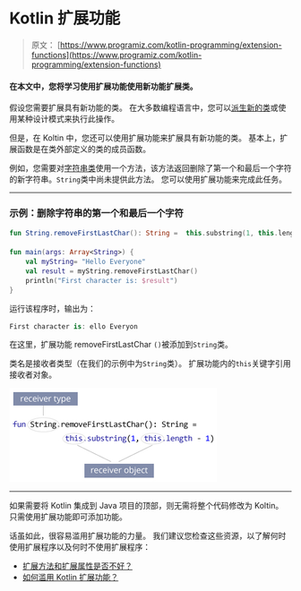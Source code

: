 # Kotlin 扩展功能

> 原文： [https://www.programiz.com/kotlin-programming/extension-functions](https://www.programiz.com/kotlin-programming/extension-functions)

#### 在本文中，您将学习使用扩展功能使用新功能扩展类。

假设您需要扩展具有新功能的类。 在大多数编程语言中，您可以[派生新的类](/kotlin-programming/inheritance "Kotlin Inheritance")或使用某种设计模式来执行此操作。

但是，在 Koltin 中，您还可以使用扩展功能来扩展具有新功能的类。 基本上，扩展函数是在类外部定义的类的成员函数。

例如，您需要对[字符串类](/kotlin-programming/string "Kotlin String Class")使用一个方法，该方法返回删除了第一个和最后一个字符的新字符串。`String`类中尚未提供此方法。 您可以使用扩展功能来完成此任务。

* * *

### 示例：删除字符串的第一个和最后一个字符

```kt
fun String.removeFirstLastChar(): String =  this.substring(1, this.length - 1)

fun main(args: Array<String>) {
    val myString= "Hello Everyone"
    val result = myString.removeFirstLastChar()
    println("First character is: $result")
}
```

运行该程序时，输出为：

```kt
First character is: ello Everyon
```

在这里，扩展功能 removeFirstLastChar `()`被添加到`String`类。

类名是接收者类型（在我们的示例中为`String`类）。 扩展功能内的`this`关键字引用接收者对象。

![Kotlin extension function receiver type and obejct](img/9ac79f8f4dedb0fcb09ed7f03c63183c.png)

* * *

如果需要将 Kotlin 集成到 Java 项目的顶部，则无需将整个代码修改为 Koltin。 只需使用扩展功能即可添加功能。

话虽如此，很容易滥用扩展功能的力量。 我们建议您检查这些资源，以了解何时使用扩展程序以及何时不使用扩展程序：

*   [扩展方法和扩展属性是否不好？](https://stackoverflow.com/questions/40598131/are-extension-methods-and-extension-properties-are-bad-practice)
*   [如何滥用 Kotlin 扩展功能？](https://www.philosophicalhacker.com/post/how-to-abuse-kotlin-extension-functions/)